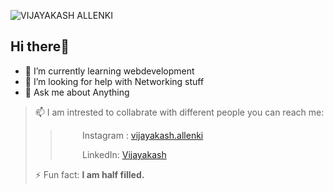![VIJAYAKASH ALLENKI](https://user-images.githubusercontent.com/83111657/129931328-53c1b629-c88f-473f-9428-3b45c231780b.gif)

## Hi there👋


* 🌱 I’m currently learning webdevelopment 
* 🤔 I’m looking for help with Networking stuff
* 💬 Ask me about Anything
> 📫 I am intrested to collabrate with different people you can reach me: 
>> &nbsp; &nbsp; &nbsp; &nbsp; &nbsp;Instagram : [vijayakash.allenki](https://www.instagram.com/vijayakash.allenki/) 
>>
>> &nbsp; &nbsp; &nbsp; &nbsp; &nbsp;LinkedIn: [Vijayakash](https://www.linkedin.com/in/Vijayakash/) 
> 
> ⚡ Fun fact: **I am half filled.**

